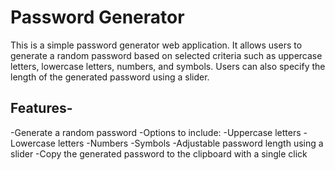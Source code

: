 # Password Generator

This is a simple password generator web application. It allows users to generate a random password based on selected criteria such as uppercase letters, lowercase letters, numbers, and symbols. Users can also specify the length of the generated password using a slider.

## Features-
-Generate a random password
-Options to include:
  -Uppercase letters
  -Lowercase letters
  -Numbers
  -Symbols
-Adjustable password length using a slider
-Copy the generated password to the clipboard with a single click
